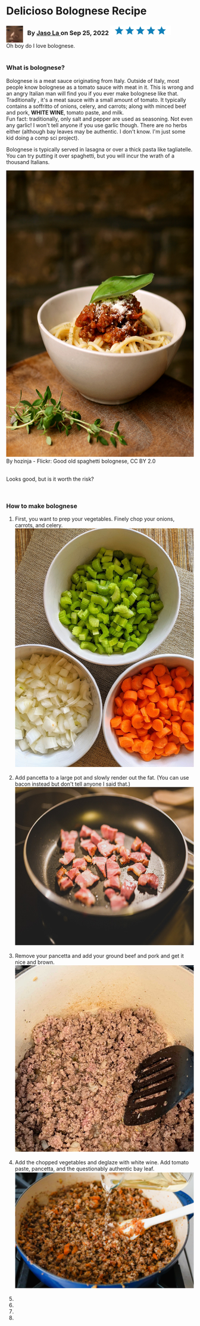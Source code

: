 
<h1>Delicioso Bolognese Recipe</h1>

<h3> 
  <img src="blank.jpeg" alt="Jason's beautiful blank stare"
     width="45" height="45" style="float:left"
  /> 
   &nbsp;&nbsp; By   <a  
  href= "https://www.bluegolf.com/a/#/players/player/jlai124" target= "_blank" > 
  Jaso La </a> 
   on Sep 25, 2022 
  <img src="blue stars.jpeg" alt="five blue stars"
     width="163" height="25" 
  />
   
</h3>

<p>
  Oh boy do I love bolognese. 
<br><br>
<h3>What is bolognese?</h3> 
  Bolognese is a meat sauce originating from Italy. Outside of Italy, most people know bolognese as a tomato sauce with meat in it. This is wrong and an angry Italian man will find you if you ever make bolognese like that. Traditionally ,     it's a meat sauce with a small amount of tomato. It typically contains a soffritto of onions, celery, and carrots; along with minced beef and pork, <strong>WHITE WINE</strong>, tomato paste, and milk. 
<br>
Fun fact: traditionally, only salt and pepper are used as seasoning. Not even any garlic! I won't tell anyone if you use garlic though. There are no herbs either (although bay leaves may be authentic. I don't know. I'm just some kid doing a comp sci project).
</p>

<p>
Bolognese is typically served in lasagna or over a thick pasta like tagliatelle. You can try putting it over spaghetti, but you will incur the wrath of a thousand Italians.
</p>
<a
  href="https://commons.wikimedia.org/w/index.php?curid=20871494" >
<img src="Spaghetti_bolognese_(hozinja).jpg" alt="really nice looking spaghetti bolognese"
  width="576" height="768"
  />
</a>   <br>
By hozinja - Flickr: Good old spaghetti bolognese, CC BY 2.0
<br><br>
<p> 
  Looks good, but is it worth the risk?
</p>
<br>

<h3>How to make bolognese</h3>
<p> 
  <ol type="1">
    <li>First, you want to prep your vegetables. Finely chop your onions, carrots, and celery. </li> 
      <img src="mirepoix.jpeg" alt="chopped onions, carrots, and celery" width="480" height="640" /> <br><br>
    <li>Add pancetta to a large pot and slowly render out the fat. (You can use bacon instead but don't tell anyone I said that.)</li>  
      <img src="bacon.jpeg" alt="bacon cooking in a pan" width="640" height="424"/> <br><br>
    <li>Remove your pancetta and add your ground beef and pork and get it nice and brown.</li>   <img src="beef.png" alt="browning beef" width="500" height="500"/> <br><br>
    <li>Add the chopped vegetables and deglaze with white wine. Add tomato paste, pancetta, and the questionably authentic bay leaf.</li>  <img src="deglaze.png" alt="deglazing with white wine" /> <br><br>
    <li></li>
    <li></li>
    <li></li>
    <li></li>
  </ol>

</p>



